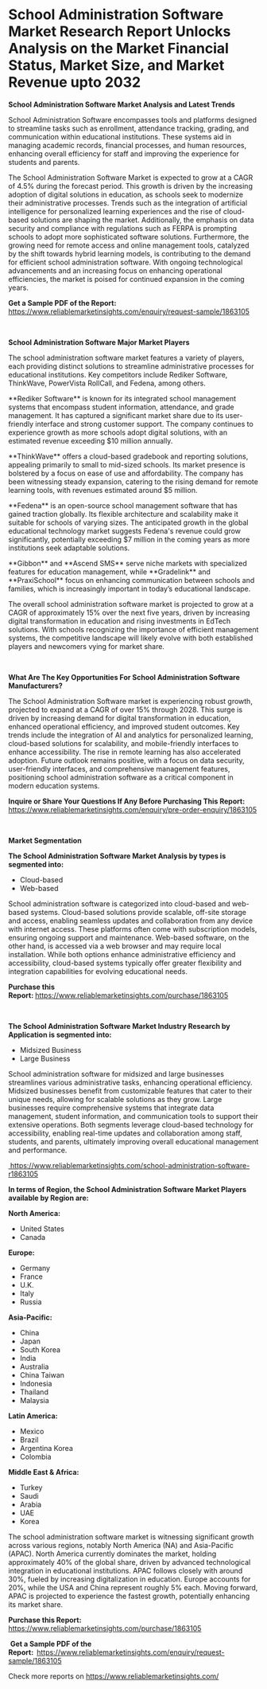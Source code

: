<p><h1>School Administration Software Market Research Report Unlocks Analysis on the Market Financial Status, Market Size, and Market Revenue upto 2032</h1></p><p><strong>School Administration Software Market Analysis and Latest Trends</strong></p>
<p><p>School Administration Software encompasses tools and platforms designed to streamline tasks such as enrollment, attendance tracking, grading, and communication within educational institutions. These systems aid in managing academic records, financial processes, and human resources, enhancing overall efficiency for staff and improving the experience for students and parents.</p><p>The School Administration Software Market is expected to grow at a CAGR of 4.5% during the forecast period. This growth is driven by the increasing adoption of digital solutions in education, as schools seek to modernize their administrative processes. Trends such as the integration of artificial intelligence for personalized learning experiences and the rise of cloud-based solutions are shaping the market. Additionally, the emphasis on data security and compliance with regulations such as FERPA is prompting schools to adopt more sophisticated software solutions. Furthermore, the growing need for remote access and online management tools, catalyzed by the shift towards hybrid learning models, is contributing to the demand for efficient school administration software. With ongoing technological advancements and an increasing focus on enhancing operational efficiencies, the market is poised for continued expansion in the coming years.</p></p>
<p><strong>Get a Sample PDF of the Report:&nbsp;</strong> <a href="https://www.reliablemarketinsights.com/enquiry/request-sample/1863105?utm_campaign=2769&utm_medium=2&utm_source=Github&utm_content=ia&utm_term=11032025&utm_id=school-administration-software">https://www.reliablemarketinsights.com/enquiry/request-sample/1863105</a></p>
<p>&nbsp;</p>
<p><strong>School Administration Software Major Market Players</strong></p>
<p><p>The school administration software market features a variety of players, each providing distinct solutions to streamline administrative processes for educational institutions. Key competitors include Rediker Software, ThinkWave, PowerVista RollCall, and Fedena, among others.</p><p>**Rediker Software** is known for its integrated school management systems that encompass student information, attendance, and grade management. It has captured a significant market share due to its user-friendly interface and strong customer support. The company continues to experience growth as more schools adopt digital solutions, with an estimated revenue exceeding $10 million annually.</p><p>**ThinkWave** offers a cloud-based gradebook and reporting solutions, appealing primarily to small to mid-sized schools. Its market presence is bolstered by a focus on ease of use and affordability. The company has been witnessing steady expansion, catering to the rising demand for remote learning tools, with revenues estimated around $5 million.</p><p>**Fedena** is an open-source school management software that has gained traction globally. Its flexible architecture and scalability make it suitable for schools of varying sizes. The anticipated growth in the global educational technology market suggests Fedena's revenue could grow significantly, potentially exceeding $7 million in the coming years as more institutions seek adaptable solutions.</p><p>**Gibbon** and **Ascend SMS** serve niche markets with specialized features for education management, while **Gradelink** and **PraxiSchool** focus on enhancing communication between schools and families, which is increasingly important in today’s educational landscape.</p><p>The overall school administration software market is projected to grow at a CAGR of approximately 15% over the next five years, driven by increasing digital transformation in education and rising investments in EdTech solutions. With schools recognizing the importance of efficient management systems, the competitive landscape will likely evolve with both established players and newcomers vying for market share.</p></p>
<p>&nbsp;</p>
<p><strong>What Are The Key Opportunities For School Administration Software Manufacturers?</strong></p>
<p><p>The School Administration Software market is experiencing robust growth, projected to expand at a CAGR of over 15% through 2028. This surge is driven by increasing demand for digital transformation in education, enhanced operational efficiency, and improved student outcomes. Key trends include the integration of AI and analytics for personalized learning, cloud-based solutions for scalability, and mobile-friendly interfaces to enhance accessibility. The rise in remote learning has also accelerated adoption. Future outlook remains positive, with a focus on data security, user-friendly interfaces, and comprehensive management features, positioning school administration software as a critical component in modern education systems.</p></p>
<p><strong>Inquire or Share Your Questions If Any Before Purchasing This Report:</strong> <a href="https://www.reliablemarketinsights.com/enquiry/pre-order-enquiry/1863105?utm_campaign=2769&utm_medium=2&utm_source=Github&utm_content=ia&utm_term=11032025&utm_id=school-administration-software">https://www.reliablemarketinsights.com/enquiry/pre-order-enquiry/1863105</a></p>
<p>&nbsp;</p>
<p><strong>Market Segmentation</strong></p>
<p><strong>The School Administration Software Market Analysis by types is segmented into:</strong></p>
<p><ul><li>Cloud-based</li><li>Web-based</li></ul></p>
<p><p>School administration software is categorized into cloud-based and web-based systems. Cloud-based solutions provide scalable, off-site storage and access, enabling seamless updates and collaboration from any device with internet access. These platforms often come with subscription models, ensuring ongoing support and maintenance. Web-based software, on the other hand, is accessed via a web browser and may require local installation. While both options enhance administrative efficiency and accessibility, cloud-based systems typically offer greater flexibility and integration capabilities for evolving educational needs.</p></p>
<p><strong>Purchase this Report:&nbsp;</strong><a href="https://www.reliablemarketinsights.com/purchase/1863105?utm_campaign=2769&utm_medium=2&utm_source=Github&utm_content=ia&utm_term=11032025&utm_id=school-administration-software">https://www.reliablemarketinsights.com/purchase/1863105</a></p>
<p>&nbsp;</p>
<p><strong>The School Administration Software Market Industry Research by Application is segmented into:</strong></p>
<p><ul><li>Midsized Business</li><li>Large Business</li></ul></p>
<p><p>School administration software for midsized and large businesses streamlines various administrative tasks, enhancing operational efficiency. Midsized businesses benefit from customizable features that cater to their unique needs, allowing for scalable solutions as they grow. Large businesses require comprehensive systems that integrate data management, student information, and communication tools to support their extensive operations. Both segments leverage cloud-based technology for accessibility, enabling real-time updates and collaboration among staff, students, and parents, ultimately improving overall educational management and performance.</p></p>
<p><a href="https://www.reliablemarketinsights.com/school-administration-software-r1863105?utm_campaign=2769&utm_medium=2&utm_source=Github&utm_content=ia&utm_term=11032025&utm_id=school-administration-software">&nbsp;https://www.reliablemarketinsights.com/school-administration-software-r1863105</a></p>
<p><strong>In terms of Region, the School Administration Software Market Players available by Region are:</strong></p>
<p>
    <p> <strong> North America: </strong>
        <ul>
            <li>United States</li>
            <li>Canada</li>
        </ul>
        </p> 
    <p> <strong> Europe: </strong>
        <ul>
            <li>Germany</li>
            <li>France</li>
            <li>U.K.</li>
            <li>Italy</li>
            <li>Russia</li>
        </ul>
        </p> 
    <p> <strong> Asia-Pacific: </strong>
        <ul>
            <li>China</li>
            <li>Japan</li>
            <li>South Korea</li>
            <li>India</li>
            <li>Australia</li>
            <li>China Taiwan</li>
            <li>Indonesia</li>
            <li>Thailand</li>
            <li>Malaysia</li>
        </ul>
        </p> 
    <p> <strong> Latin America: </strong>
        <ul>
            <li>Mexico</li>
            <li>Brazil</li>
            <li>Argentina Korea</li>
            <li>Colombia</li>
        </ul>
        </p> 
    <p> <strong> Middle East & Africa: </strong>
        <ul>
            <li>Turkey</li>
            <li>Saudi</li>
            <li>Arabia</li>
            <li>UAE</li>
            <li>Korea</li>
        </ul>
    </p>
    </p>
<p><p>The school administration software market is witnessing significant growth across various regions, notably North America (NA) and Asia-Pacific (APAC). North America currently dominates the market, holding approximately 40% of the global share, driven by advanced technological integration in educational institutions. APAC follows closely with around 30%, fueled by increasing digitalization in education. Europe accounts for 20%, while the USA and China represent roughly 5% each. Moving forward, APAC is projected to experience the fastest growth, potentially enhancing its market share.</p></p>
<p><strong>Purchase this Report: </strong><a href="https://www.reliablemarketinsights.com/purchase/1863105?utm_campaign=2769&utm_medium=2&utm_source=Github&utm_content=ia&utm_term=11032025&utm_id=school-administration-software">https://www.reliablemarketinsights.com/purchase/1863105</a></p>
<p>&nbsp;<strong>Get a Sample PDF of the Report:&nbsp;&nbsp;</strong><a href="https://www.reliablemarketinsights.com/enquiry/request-sample/1863105?utm_campaign=2769&utm_medium=2&utm_source=Github&utm_content=ia&utm_term=11032025&utm_id=school-administration-software">https://www.reliablemarketinsights.com/enquiry/request-sample/1863105</a></p>
<p><strong></strong></p>
<p>Check more reports on <a href="https://www.reliablemarketinsights.com/?utm_campaign=2769&utm_medium=2&utm_source=Github&utm_content=ia&utm_term=11032025&utm_id=school-administration-software">https://www.reliablemarketinsights.com/</a></p>